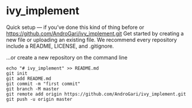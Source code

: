 # ivy_implement
Quick setup — if you’ve done this kind of thing before
or	
https://github.com/AndroGari/ivy_implement.git
Get started by creating a new file or uploading an existing file. We recommend every repository include a README, LICENSE, and .gitignore.

…or create a new repository on the command line
```
echo "# ivy_implement" >> README.md
git init
git add README.md
git commit -m "first commit"
git branch -M master
git remote add origin https://github.com/AndroGari/ivy_implement.git
git push -u origin master
```
